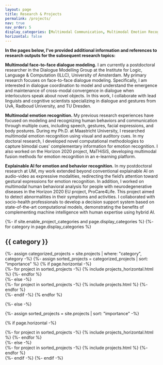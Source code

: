 ```yaml
---
layout: page
title: Research & Projects
permalink: /projects/
nav: true
nav_order: 5
display_categories: [Multimodal Communication, Multimodal Emotion Recognition, Interpretable & Explainable AI, Multimodal Human Behavior Analysis, Facial Recognition] 
horizontal: false
---
```

**In the pages below, I've provided additional information and references to research outputs for the subsequent research topics:**

**Multimodal face-to-face dialogue modeling.** I am currently a postdoctoral researcher in the Dialogue Modelling Group at the Institute for Logic, Language & Computation (ILLC), University of Amsterdam. My primary research focuses on face-to-face dialogue modeling. Specifically, I am interested in dialogue coordination to model and understand the emergence and maintenance of cross-modal convergence in dialogue when interlocutors speak about novel objects. In this work, I collaborate with lead linguists and cognitive scientists specializing in dialogue and gestures from UvA, Radboud University, and TU Dresden.

**Multimodal emotion recognition.** My previous research experiences have focused on modeling and recognizing human behaviors and communication through multiple cues, including speech, gestures, facial expressions, and body postures. During my Ph.D. at Maastricht University, I researched multimodal emotion recognition using visual and auditory cues. In my doctoral research, I developed novel computational methodologies to capture bimodal cues' complementary information for emotion recognition. I also worked on the Horizon 2020 project, MaTHiSiS, developing multimodal fusion methods for emotion recognition in an e-learning platform.

**Explainable AI for emotion and behavior recognition.** In my postdoctoral research at UM, my work extended beyond conventional explainable AI on audio-video as expressive modalities, redirecting the field’s attention toward gestural expressions for emotion recognition. In addition,  I worked on multimodal human behavioral analysis for people with neurodegenerative diseases in the Horizon 2020 EU project, ProCare4Life. This project aimed to detect abnormalities in their symptoms and activities. I collaborated with socio-health professionals to develop a decision support system based on state-of-the-art computational models, demonstrating the benefits of complementing machine intelligence with human expertise using hybrid AI.

<div class="projects">
{%- if site.enable_project_categories and page.display_categories %}
  <!-- Display categorized projects -->
  {%- for category in page.display_categories %}
  <h2 class="category">{{ category }}</h2>
  {%- assign categorized_projects = site.projects | where: "category", category -%}
  {%- assign sorted_projects = categorized_projects | sort: "importance" %}
  <!-- Generate cards for each project -->
  {% if page.horizontal -%}
  <div class="container">
    <div class="row row-cols-2">
    {%- for project in sorted_projects -%}
      {% include projects_horizontal.html %}
    {%- endfor %}
    </div>
  </div>
  {%- else -%}
  <div class="grid">
    {%- for project in sorted_projects -%}
      {% include projects.html %}
    {%- endfor %}
  </div>
  {%- endif -%}
  {% endfor %}

{%- else -%}

<!-- Display projects without categories -->

  {%- assign sorted_projects = site.projects | sort: "importance" -%}

<!-- Generate cards for each project -->

  {% if page.horizontal -%}

<div class="container">
    <div class="row row-cols-2">
    {%- for project in sorted_projects -%}
      {% include projects_horizontal.html %}
    {%- endfor %}
    </div>
  </div>
  {%- else -%}
  <div class="grid">
    {%- for project in sorted_projects -%}
      {% include projects.html %}
    {%- endfor %}
  </div>
  {%- endif -%}
{%- endif -%}
</div>
